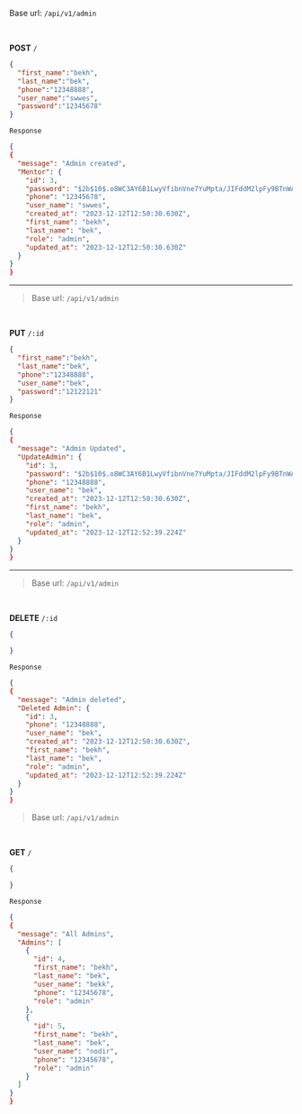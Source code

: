 
<!-- Create Admin -->
 Base url: `/api/v1/admin`

<br>

**POST** `/`

```json
{
  "first_name":"bekh",
  "last_name":"bek",
  "phone":"12348888",
  "user_name":"swwes",
  "password":"12345678"
}
```



`Response`

```json
{
{
  "message": "Admin created",
  "Mentor": {
    "id": 3,
    "password": "$2b$10$.o8WC3AY6B1LwyVfibnVne7YuMpta/JIFddM2lpFy9BTnWAhS6Ni.",
    "phone": "12345678",
    "user_name": "swwes",
    "created_at": "2023-12-12T12:50:30.630Z",
    "first_name": "bekh",
    "last_name": "bek",
    "role": "admin",
    "updated_at": "2023-12-12T12:50:30.630Z"
  }
}
}
```
---
<!-- Update Admin -->

> Base url: `/api/v1/admin`

<br>

**PUT** `/:id`

```json
{
  "first_name":"bekh",
  "last_name":"bek",
  "phone":"12348888",
  "user_name":"bek",
  "password":"12122121"
}
```



`Response`

```json
{
{
  "message": "Admin Updated",
  "UpdateAdmin": {
    "id": 3,
    "password": "$2b$10$.o8WC3AY6B1LwyVfibnVne7YuMpta/JIFddM2lpFy9BTnWAhS6Ni.",
    "phone": "12348888",
    "user_name": "bek",
    "created_at": "2023-12-12T12:50:30.630Z",
    "first_name": "bekh",
    "last_name": "bek",
    "role": "admin",
    "updated_at": "2023-12-12T12:52:39.224Z"
  }
}
}
```
---
<!-- Delete Admin -->

> Base url: `/api/v1/admin`

<br>

**DELETE** `/:id`

```json
{

}
```



`Response`

```json
{
{
  "message": "Admin deleted",
  "Deleted Admin": {
    "id": 3,
    "phone": "12348888",
    "user_name": "bek",
    "created_at": "2023-12-12T12:50:30.630Z",
    "first_name": "bekh",
    "last_name": "bek",
    "role": "admin",
    "updated_at": "2023-12-12T12:52:39.224Z"
  }
}
}
```
<!-- Get All Admin -->

> Base url: `/api/v1/admin`

<br>

**GET** `/`

```json
{

}
```



`Response`

```json
{
{
  "message": "All Admins",
  "Admins": [
    {
      "id": 4,
      "first_name": "bekh",
      "last_name": "bek",
      "user_name": "bekk",
      "phone": "12345678",
      "role": "admin"
    },
    {
      "id": 5,
      "first_name": "bekh",
      "last_name": "bek",
      "user_name": "nodir",
      "phone": "12345678",
      "role": "admin"
    }
  ]
}
}
```